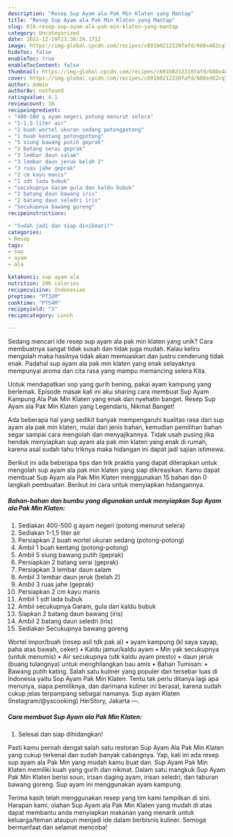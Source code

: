 ```yaml
---
description: "Resep Sup Ayam ala Pak Min Klaten yang Mantap"
title: "Resep Sup Ayam ala Pak Min Klaten yang Mantap"
slug: 616-resep-sup-ayam-ala-pak-min-klaten-yang-mantap
category: Uncategorized
date: 2022-12-19T23:38:24.171Z
image: https://img-global.cpcdn.com/recipes/c691b0212220fafd/680x482cq70/sup-ayam-ala-pak-min-klaten-foto-resep-utama.jpg
hideToc: false
enableToc: true
enableTocContent: false
thumbnail: https://img-global.cpcdn.com/recipes/c691b0212220fafd/680x482cq70/sup-ayam-ala-pak-min-klaten-foto-resep-utama.jpg
cover: https://img-global.cpcdn.com/recipes/c691b0212220fafd/680x482cq70/sup-ayam-ala-pak-min-klaten-foto-resep-utama.jpg
author: Admin
authorAv: notfound
ratingvalue: 4.1
reviewcount: 18
recipeingredient:
- "400-500 g ayam negeri potong menurut selera"
- "1-1,5 liter air"
- "2 buah wortel ukuran sedang potongpotong"
- "1 buah kentang potongpotong"
- "5 siung bawang putih geprak"
- "2 batang serai geprak"
- "3 lembar daun salam"
- "3 lembar daun jeruk belah 2"
- "3 ruas jahe geprak"
- "2 cm kayu manis"
- "1 sdt lada bubuk"
- "secukupnya Garam gula dan kaldu bubuk"
- "2 batang daun bawang iris"
- "2 batang daun seledri iris"
- "Secukupnya bawang goreng"
recipeinstructions:

- "Sudah jadi dan siap dinikmati!"
categories:
- Resep
tags:
- sup
- ayam
- ala

katakunci: sup ayam ala 
nutrition: 206 calories
recipecuisine: Indonesian
preptime: "PT32M"
cooktime: "PT54M"
recipeyield: "3"
recipecategory: Lunch

---
```





Sedang mencari ide resep sup ayam ala pak min klaten yang unik? Cara membuatnya sangat tidak susah dan tidak juga mudah. Kalau keliru mengolah maka hasilnya tidak akan memuaskan dan justru cenderung tidak enak. Padahal sup ayam ala pak min klaten yang enak selayaknya mempunyai aroma dan cita rasa yang mampu memancing selera Kita.





Untuk mendapatkan sop yang gurih bening, pakai ayam kampung yang berlemak. Episode masak kali ini aku sharing cara membuat Sup Ayam Kampung Ala Pak Min Klaten yang enak dan nyehatin banget. Resep Sup Ayam ala Pak Min Klaten yang Legendaris, Nikmat Banget!

Ada beberapa hal yang sedikit banyak mempengaruhi kualitas rasa dari sup ayam ala pak min klaten, mulai dari jenis bahan, kemudian pemilihan bahan segar sampai cara mengolah dan menyajikannya. Tidak usah pusing jika hendak menyiapkan sup ayam ala pak min klaten yang enak di rumah, karena asal sudah tahu triknya maka hidangan ini dapat jadi sajian istimewa.






Berikut ini ada beberapa tips dan trik praktis yang dapat diterapkan untuk mengolah sup ayam ala pak min klaten yang siap dikreasikan. Kamu dapat membuat Sup Ayam ala Pak Min Klaten menggunakan 15 bahan dan 0 langkah pembuatan. Berikut ini cara untuk menyiapkan hidangannya.

<!--inarticleads1-->

##### Bahan-bahan dan bumbu yang digunakan untuk menyiapkan Sup Ayam ala Pak Min Klaten:

1. Sediakan 400-500 g ayam negeri (potong menurut selera)
1. Sediakan 1-1,5 liter air
1. Persiapkan 2 buah wortel ukuran sedang (potong-potong)
1. Ambil 1 buah kentang (potong-potong)
1. Ambil 5 siung bawang putih (geprak)
1. Persiapkan 2 batang serai (geprak)
1. Persiapkan 3 lembar daun salam
1. Ambil 3 lembar daun jeruk (belah 2)
1. Ambil 3 ruas jahe (geprak)
1. Persiapkan 2 cm kayu manis
1. Ambil 1 sdt lada bubuk
1. Ambil secukupnya Garam, gula dan kaldu bubuk
1. Siapkan 2 batang daun bawang (iris)
1. Ambil 2 batang daun seledri (iris)
1. Sediakan Secukupnya bawang goreng


Wortel impor/buah (resep asli tdk pak ai) • ayam kampung (kl saya sayap, paha atas bawah, ceker) • Kaldu jamur/kaldu ayam • Min yak secukupnya (untuk menumis) • Air secukupnya (utk kaldu ayam presto) • daun jeruk (buang tulangnya) untuk menghilangkan bau amis • Bahan Tumisan: • Bawang putih kating. Salah satu kuliner yang populer dan tersebar luas di Indonesia yaitu Sop Ayam Pak Min Klaten. Tentu tak perlu ditanya lagi apa menunya, siapa pemiliknya, dan darimana kuliner ini berasal, karena sudah cukup jelas terpampang sebagai namanya. Sup ayam Klaten (Instagram/@yscooking) HerStory, Jakarta —. 

<!--inarticleads2-->

##### Cara membuat Sup Ayam ala Pak Min Klaten:


1. Selesai dan siap dihidangkan!

Pasti kamu pernah dengat salah satu restoran Sup Ayam Ala Pak Min Klaten yang cukup terkenal dan sudah banyak cabangnya. Yap, kali ini ada resep sup ayam ala Pak Min yang mudah kamu buat dan. Sup Ayam Pak Min Klaten memiliki kuah yang gurih dan nikmat. Dalam satu mangkuk Sup Ayam Pak Min Klaten berisi soun, irisan daging ayam, irisan seledri, dan taburan bawang goreng. Sup ayam ini menggunakan ayam kampung. 

Terima kasih telah menggunakan resep yang tim kami tampilkan di sini. Harapan kami, olahan Sup Ayam ala Pak Min Klaten yang mudah di atas dapat membantu anda menyiapkan makanan yang menarik untuk keluarga/teman ataupun menjadi ide dalam berbisnis kuliner. Semoga bermanfaat dan selamat mencoba!
